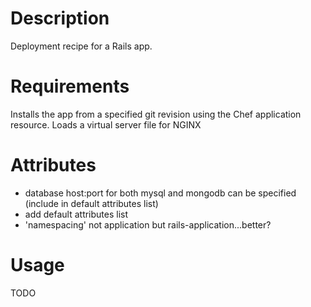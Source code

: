 Description
===========
Deployment recipe for a Rails app.

Requirements
============
Installs the app from a specified git revision using the Chef application resource. Loads a virtual server file for NGINX

Attributes
==========
- database host:port for both mysql and mongodb can be specified (include in default attributes list)
- add default attributes list
- 'namespacing' not application but rails-application...better?

Usage
=====
TODO

